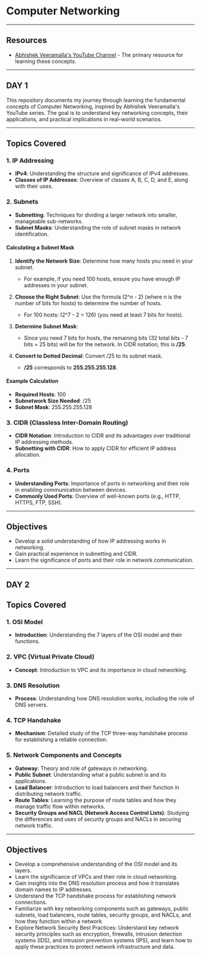# Computer Networking
---

## **Resources**
- [Abhishek Veeramalla's YouTube Channel](https://www.youtube.com/@AbhishekVeeramalla) - The primary resource for learning these concepts.

---
## **DAY 1**

This repository documents my journey through learning the fundamental concepts of Computer Networking, inspired by Abhishek Veeramalla's YouTube series. The goal is to understand key networking concepts, their applications, and practical implications in real-world scenarios.

---

## **Topics Covered**

### 1. IP Addressing
- **IPv4**: Understanding the structure and significance of IPv4 addresses.
- **Classes of IP Addresses**: Overview of classes A, B, C, D, and E, along with their uses.

### 2. Subnets
- **Subnetting**: Techniques for dividing a larger network into smaller, manageable sub-networks.
- **Subnet Masks**: Understanding the role of subnet masks in network identification.

#### Calculating a Subnet Mask
1. **Identify the Network Size**: Determine how many hosts you need in your subnet.
   - For example, if you need 100 hosts, ensure you have enough IP addresses in your subnet.

2. **Choose the Right Subnet**: Use the formula \(2^n - 2\) (where n is the number of bits for hosts) to determine the number of hosts.
   - For 100 hosts: \(2^7 - 2 = 126\) (you need at least 7 bits for hosts).

3. **Determine Subnet Mask**: 
   - Since you need 7 bits for hosts, the remaining bits (32 total bits - 7 bits = 25 bits) will be for the network. In CIDR notation, this is **/25**.

4. **Convert to Dotted Decimal**: Convert /25 to its subnet mask.
   - **/25** corresponds to **255.255.255.128**.

#### Example Calculation
- **Required Hosts**: 100
- **Subnetwork Size Needed**: /25
- **Subnet Mask**: 255.255.255.128

### 3. CIDR (Classless Inter-Domain Routing)
- **CIDR Notation**: Introduction to CIDR and its advantages over traditional IP addressing methods.
- **Subnetting with CIDR**: How to apply CIDR for efficient IP address allocation.

### 4. Ports
- **Understanding Ports**: Importance of ports in networking and their role in enabling communication between devices.
- **Commonly Used Ports**: Overview of well-known ports (e.g., HTTP, HTTPS, FTP, SSH).

---

## **Objectives**
- Develop a solid understanding of how IP addressing works in networking.
- Gain practical experience in subnetting and CIDR.
- Learn the significance of ports and their role in network communication.

---

## **DAY 2**

## **Topics Covered**

### 1. OSI Model
- **Introduction**: Understanding the 7 layers of the OSI model and their functions.

### 2. VPC (Virtual Private Cloud)
- **Concept**: Introduction to VPC and its importance in cloud networking.

### 3. DNS Resolution
- **Process**: Understanding how DNS resolution works, including the role of DNS servers.

### 4. TCP Handshake
- **Mechanism**: Detailed study of the TCP three-way handshake process for establishing a reliable connection.

### 5. Network Components and Concepts
- **Gateway**: Theory and role of gateways in networking.
- **Public Subnet**: Understanding what a public subnet is and its applications.
- **Load Balancer**: Introduction to load balancers and their function in distributing network traffic.
- **Route Tables**: Learning the purpose of route tables and how they manage traffic flow within networks.
- **Security Groups and NACL (Network Access Control Lists)**: Studying the differences and uses of security groups and NACLs in securing network traffic.

---

## **Objectives**
- Develop a comprehensive understanding of the OSI model and its layers.
- Learn the significance of VPCs and their role in cloud networking.
- Gain insights into the DNS resolution process and how it translates domain names to IP addresses.
- Understand the TCP handshake process for establishing network connections.
- Familiarize with key networking components such as gateways, public subnets, load balancers, route tables, security groups, and NACLs, and how they function within a network 
- Explore Network Security Best Practices: Understand key network security principles such as encryption, firewalls, intrusion detection systems (IDS), and intrusion prevention systems (IPS), and learn how to apply these practices to protect network infrastructure and data.
